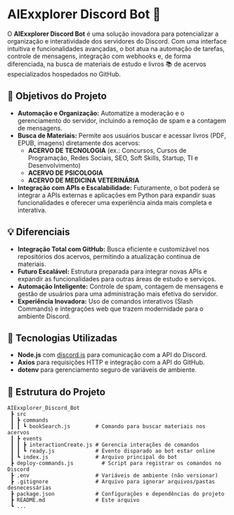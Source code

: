 # AIExxplorer Discord Bot 🚀

O **AIExxplorer Discord Bot** é uma solução inovadora para potencializar a organização e interatividade dos servidores do Discord. Com uma interface intuitiva e funcionalidades avançadas, o bot atua na automação de tarefas, controle de mensagens, integração com webhooks e, de forma diferenciada, na busca de materiais de estudo e livros 📚 de acervos especializados hospedados no GitHub.

## 🎯 Objetivos do Projeto

- **Automação e Organização:** Automatize a moderação e o gerenciamento do servidor, incluindo a remoção de spam e a contagem de mensagens.
- **Busca de Materiais:** Permite aos usuários buscar e acessar livros (PDF, EPUB, imagens) diretamente dos acervos:
  - **ACERVO DE TECNOLOGIA** (ex.: Concursos, Cursos de Programação, Redes Sociais, SEO, Soft Skills, Startup, TI e Desenvolvimento)
  - **ACERVO DE PSICOLOGIA**
  - **ACERVO DE MEDICINA VETERINÁRIA**
- **Integração com APIs e Escalabilidade:** Futuramente, o bot poderá se integrar a APIs externas e aplicações em Python para expandir suas funcionalidades e oferecer uma experiência ainda mais completa e interativa.

## 💡 Diferenciais

- **Integração Total com GitHub:** Busca eficiente e customizável nos repositórios dos acervos, permitindo a atualização contínua de materiais.
- **Futuro Escalável:** Estrutura preparada para integrar novas APIs e expandir as funcionalidades para outras áreas de estudo e serviços.
- **Automação Inteligente:** Controle de spam, contagem de mensagens e gestão de usuários para uma administração mais efetiva do servidor.
- **Experiência Inovadora:** Uso de comandos interativos (Slash Commands) e integrações web que trazem modernidade para o ambiente Discord.

## 🚀 Tecnologias Utilizadas

- **Node.js** com [discord.js](https://discord.js.org/) para comunicação com a API do Discord.
- **Axios** para requisições HTTP e integração com a API do GitHub.
- **dotenv** para gerenciamento seguro de variáveis de ambiente.

## 📂 Estrutura do Projeto

```plaintext
AIExxplorer_Discord_Bot
 ┣ src
 ┃ ┣ commands
 ┃ ┃ ┗ bookSearch.js        # Comando para buscar materiais nos acervos
 ┃ ┣ events
 ┃ ┃ ┣ interactionCreate.js # Gerencia interações de comandos
 ┃ ┃ ┗ ready.js             # Evento disparado ao bot estar online
 ┃ ┗ index.js               # Arquivo principal do bot
 ┣ deploy-commands.js         # Script para registrar os comandos no Discord
 ┣ .env                     # Variáveis de ambiente (não versionar)
 ┣ .gitignore               # Arquivo para ignorar arquivos/pastas desnecessárias
 ┣ package.json             # Configurações e dependências do projeto
 ┣ README.md                # Este arquivo
 ┗ ...
